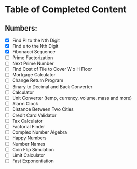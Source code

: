 # Table of Completed Content

Numbers:
--------

- [x] Find PI to the Nth Digit
- [x] Find e to the Nth Digit
- [x] Fibonacci Sequence
- [ ] Prime Factorization
- [ ] Next Prime Number
- [ ] Find Cost of Tile to Cover W x H Floor
- [ ] Mortgage Calculator
- [ ] Change Return Program
- [ ] Binary to Decimal and Back Converter
- [ ] Calculator
- [ ] Unit Converter (temp, currency, volume, mass and more)
- [ ] Alarm Clock
- [ ] Distance Between Two Cities
- [ ] Credit Card Validator
- [ ] Tax Calculator
- [ ] Factorial Finder
- [ ] Complex Number Algebra
- [ ] Happy Numbers
- [ ] Number Names
- [ ] Coin Flip Simulation
- [ ] Limit Calculator
- [ ] Fast Exponentiation